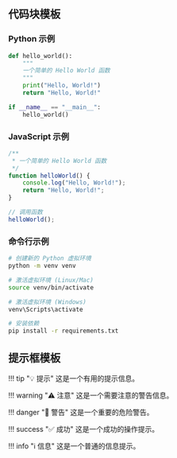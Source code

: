 <!-- 常用的代码片段和模板 -->

## 代码块模板

### Python 示例
```python
def hello_world():
    """
    一个简单的 Hello World 函数
    """
    print("Hello, World!")
    return "Hello, World!"

if __name__ == "__main__":
    hello_world()
```

### JavaScript 示例
```javascript
/**
 * 一个简单的 Hello World 函数
 */
function helloWorld() {
    console.log("Hello, World!");
    return "Hello, World!";
}

// 调用函数
helloWorld();
```

### 命令行示例
```bash
# 创建新的 Python 虚拟环境
python -m venv venv

# 激活虚拟环境 (Linux/Mac)
source venv/bin/activate

# 激活虚拟环境 (Windows)
venv\Scripts\activate

# 安装依赖
pip install -r requirements.txt
```

## 提示框模板

!!! tip "💡 提示"
    这是一个有用的提示信息。

!!! warning "⚠️ 注意"
    这是一个需要注意的警告信息。

!!! danger "🚨 警告"
    这是一个重要的危险警告。

!!! success "✅ 成功"
    这是一个成功的操作提示。

!!! info "ℹ️ 信息"
    这是一个普通的信息提示。 
